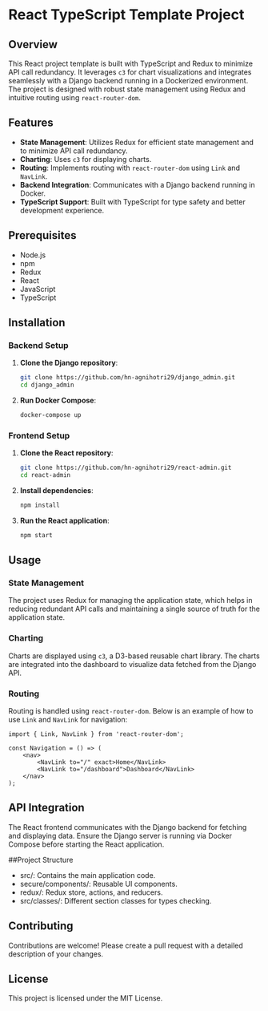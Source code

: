 # React TypeScript Template Project

## Overview

This React project template is built with TypeScript and Redux to minimize API call redundancy. It leverages `c3` for chart visualizations and integrates seamlessly with a Django backend running in a Dockerized environment. The project is designed with robust state management using Redux and intuitive routing using `react-router-dom`.

## Features

- **State Management**: Utilizes Redux for efficient state management and to minimize API call redundancy.
- **Charting**: Uses `c3` for displaying charts.
- **Routing**: Implements routing with `react-router-dom` using `Link` and `NavLink`.
- **Backend Integration**: Communicates with a Django backend running in Docker.
- **TypeScript Support**: Built with TypeScript for type safety and better development experience.

## Prerequisites

- Node.js
- npm
- Redux
- React
- JavaScript
- TypeScript

## Installation

### Backend Setup

1. **Clone the Django repository**:
    ```sh
    git clone https://github.com/hn-agnihotri29/django_admin.git
    cd django_admin
    ```

2. **Run Docker Compose**:
    ```sh
    docker-compose up
    ```

### Frontend Setup

1. **Clone the React repository**:
    ```sh
    git clone https://github.com/hn-agnihotri29/react-admin.git
    cd react-admin
    ```

2. **Install dependencies**:
    ```sh
    npm install
    ```

3. **Run the React application**:
    ```sh
    npm start
    ```

## Usage

### State Management

The project uses Redux for managing the application state, which helps in reducing redundant API calls and maintaining a single source of truth for the application state.

### Charting

Charts are displayed using `c3`, a D3-based reusable chart library. The charts are integrated into the dashboard to visualize data fetched from the Django API.

### Routing

Routing is handled using `react-router-dom`. Below is an example of how to use `Link` and `NavLink` for navigation:

```tsx
import { Link, NavLink } from 'react-router-dom';

const Navigation = () => (
    <nav>
        <NavLink to="/" exact>Home</NavLink>
        <NavLink to="/dashboard">Dashboard</NavLink>
    </nav>
);
```

## API Integration
The React frontend communicates with the Django backend for fetching and displaying data. Ensure the Django server is running via Docker Compose before starting the React application.

##Project Structure
- src/: Contains the main application code.
- secure/components/: Reusable UI components.
- redux/: Redux store, actions, and reducers.
- src/classes/: Different section classes for types checking.
  
## Contributing
Contributions are welcome! Please create a pull request with a detailed description of your changes.

## License
This project is licensed under the MIT License.
